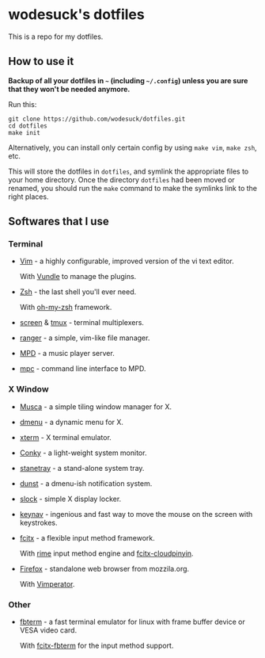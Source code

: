 # wodesuck's dotfiles

This is a repo for my dotfiles.

## How to use it

**Backup of all your dotfiles in `~` (including `~/.config`)
unless you are sure that they won't be needed anymore.**

Run this:

    git clone https://github.com/wodesuck/dotfiles.git
    cd dotfiles
    make init

Alternatively, you can install only certain config by using
`make vim`, `make zsh`, etc.

This will store the dotfiles in `dotfiles`, and symlink the
appropriate files to your home directory. Once the directory
`dotfiles` had been moved or renamed, you should run the
`make` command to make the symlinks link to the right places.

## Softwares that I use

### Terminal

* [Vim](http://www.vim.org) - a highly configurable, improved
  version of the vi text editor.

  With [Vundle](https://github.com/gmarik/vundle) to manage the plugins.

* [Zsh](http://www.zsh.org) - the last shell you'll ever need.

  With [oh-my-zsh](https://github.com/robbyrussell/oh-my-zsh) framework.

* [screen](http://www.gnu.org/software/screen) &
  [tmux](http://tmux.sourceforge.net) - terminal multiplexers.
* [ranger](http://ranger.nongnu.org) - a simple, vim-like file manager.
* [MPD](http://mpd.wikia.com/wiki/Music_Player_Daemon_Wiki) - a music
  player server.
* [mpc](http://mpd.wikia.com/wiki/Mpc) - command line interface
  to MPD.

### X Window

* [Musca](http://aerosuidae.net/musca.html) - a simple tiling
  window manager for X.
* [dmenu](http://tools.suckless.org/dmenu) - a dynamic menu for X.
* [xterm](http://invisibe-island.net/xterm) - X terminal emulator.
* [Conky](http://conky.sourceforge.net) - a light-weight system monitor.
* [stanetray](http://stalonetray.sourceforge.net) - a stand-alone
  system tray.
* [dunst](http://knopwob.github.com/dunst) - a dmenu-ish notification system.
* [slock](http://tools.suckless.org/slock) - simple X display locker.
* [keynav](http://www.semicomplete.com/projects/keynav) - ingenious and fast
  way to move the mouse on the screen with keystrokes.
* [fcitx](http://code.google.com/p/fcitx) - a flexible input method framework.

  With [rime](http://code.google.com/p/rimeime) input method engine and
  [fcitx-cloudpinyin](https://github.com/csslayer/fcitx-cloudpinyin).
* [Firefox](http://www.mozilla.org/projects/firefox) - standalone web browser
  from mozzila.org.

  With [Vimperator](http://www.vimperator.org/vimperator).

### Other
* [fbterm](http://code.google.com/p/fbterm) - a fast terminal emulator
  for linux with frame buffer device or VESA video card.

  With [fcitx-fbterm](http://code.google.com/p/fctix) for the input method
  support.
